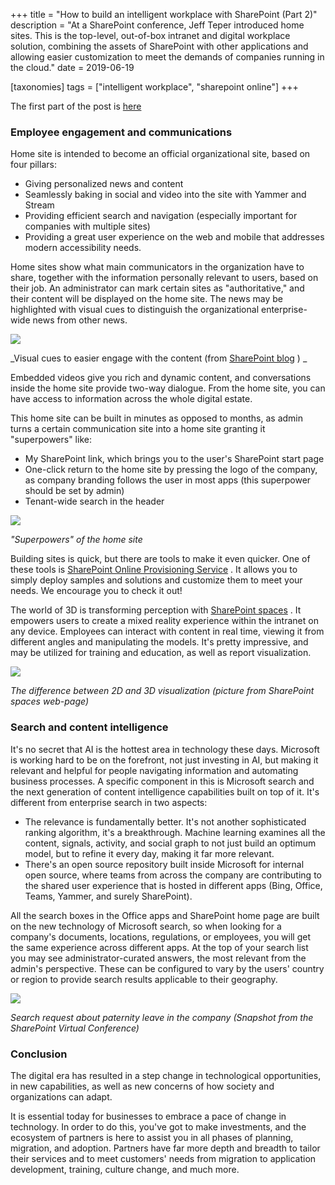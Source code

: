 +++
title = "How to build an intelligent workplace with SharePoint (Part 2)"
description = "At a SharePoint conference, Jeff Teper introduced home sites. This is the top-level, out-of-box intranet and digital workplace solution, combining the assets of SharePoint with other applications and allowing easier customization to meet the demands of companies running in the cloud."
date = 2019-06-19

[taxonomies]
tags = ["intelligent workplace", "sharepoint online"]
+++

The first part of the post is
[here](o365hq.com/blog/how-to-build-an-intelligent-workplace-with-sharepoint-part-1)

### Employee engagement and communications

Home site is intended to become an official organizational site, based on
four pillars:

-   Giving personalized news and content
-   Seamlessly baking in social and video into the site with Yammer
    and Stream
-   Providing efficient search and navigation (especially important for
    companies with multiple sites)
-   Providing a great user experience on the web and mobile that
    addresses modern accessibility needs.

Home sites show what main communicators in the organization have to
share, together with the information personally relevant to users, based
on their job. An administrator can mark certain sites as
"authoritative," and their content will be displayed on the home site.
The news may be highlighted with visual cues to distinguish the
organizational enterprise-wide news from other news.

![](https://o365hq.com/images/394.png)

\_Visual cues to easier engage with the content (from [SharePoint
blog](https://techcommunity.microsoft.com/t5/Microsoft-SharePoint-Blog/SharePoint-home-sites-a-landing-for-your-organization-on-the/ba-p/621933)
) \_

Embedded videos give you rich and dynamic content, and conversations
inside the home site provide two-way dialogue. From the home site, you
can have access to information across the whole digital estate.

This home site can be built in minutes as opposed to months, as admin
turns a certain communication site into a home site granting it
"superpowers" like:

-   My SharePoint link, which brings you to the user's SharePoint start page
-   One-click return to the home site by pressing the logo of the
    company, as company branding follows the user in most apps (this
    superpower should be set by admin)
-   Tenant-wide search in the header

![](https://o365hq.com/images/393.png)

*"Superpowers" of the home site*

Building sites is quick, but there are tools to make it even quicker. One
of these tools is [SharePoint Online Provisioning
Service](https://provisioning.sharepointpnp.com/) . It allows you to simply
deploy samples and solutions and customize them to meet your needs. We
encourage you to check it out!

The world of 3D is transforming perception with [SharePoint
spaces](https://www.exploresharepointspaces.com) . It empowers users to
create a mixed reality experience within the intranet on any device. Employees
can interact with content in real time, viewing it from different angles
and manipulating the models. It's pretty impressive, and may be
utilized for training and education, as well as report visualization.

![](https://o365hq.com/images/396.png)

*The difference between 2D and 3D visualization (picture from SharePoint
spaces web-page)*

### Search and content intelligence

It's no secret that AI is the hottest area in technology these days.
Microsoft is working hard to be on the forefront, not just investing in
AI, but making it relevant and helpful for people navigating information
and automating business processes. A specific component in this is
Microsoft search and the next generation of content intelligence
capabilities built on top of it. It's different from enterprise search
in two aspects:

-   The relevance is fundamentally better. It's not another
    sophisticated ranking algorithm, it's a breakthrough. Machine
    learning examines all the content, signals, activity, and social
    graph to not just build an optimum model, but to refine it every day,
    making it far more relevant.
-   There's an open source repository built inside Microsoft for internal open
    source, where teams from across the company are contributing to the
    shared user experience that is hosted in different apps (Bing,
    Office, Teams, Yammer, and surely SharePoint).

All the search boxes in the Office apps and SharePoint home page are
built on the new technology of Microsoft search, so when looking for a
company's documents, locations, regulations, or employees, you will get
the same experience across different apps. At the top of your search
list you may see administrator-curated answers, the most relevant from
the admin's perspective. These can be configured to vary by the users'
country or region to provide search results applicable to their
geography.

![](https://o365hq.com/images/395.png)

*Search request about paternity leave in the company (Snapshot from the
SharePoint Virtual Conference)*

### Conclusion

The digital era has resulted in a step change in technological
opportunities, in new capabilities, as well as new concerns of how
society and organizations can adapt.

It is essential today for businesses to embrace a pace of change in
technology. In order to do this, you've got to make investments, and the
ecosystem of partners is here to assist you in all phases of planning,
migration, and adoption. Partners have far more depth and breadth to
tailor their services and to meet customers' needs from migration to
application development, training, culture change, and much more.
